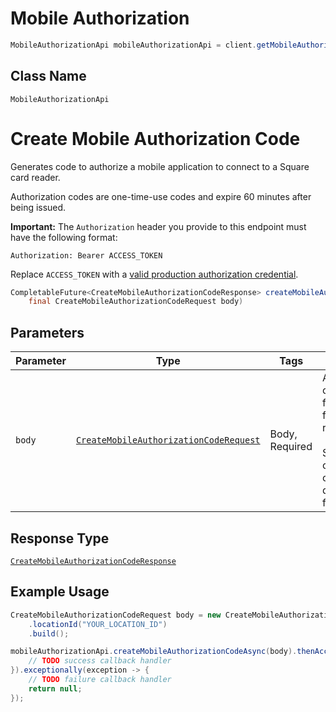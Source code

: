 # Mobile Authorization

```java
MobileAuthorizationApi mobileAuthorizationApi = client.getMobileAuthorizationApi();
```

## Class Name

`MobileAuthorizationApi`


# Create Mobile Authorization Code

Generates code to authorize a mobile application to connect to a Square card reader.

Authorization codes are one-time-use codes and expire 60 minutes after being issued.

__Important:__ The `Authorization` header you provide to this endpoint must have the following format:

```
Authorization: Bearer ACCESS_TOKEN
```

Replace `ACCESS_TOKEN` with a
[valid production authorization credential](https://developer.squareup.com/docs/build-basics/access-tokens).

```java
CompletableFuture<CreateMobileAuthorizationCodeResponse> createMobileAuthorizationCodeAsync(
    final CreateMobileAuthorizationCodeRequest body)
```

## Parameters

| Parameter | Type | Tags | Description |
|  --- | --- | --- | --- |
| `body` | [`CreateMobileAuthorizationCodeRequest`](/doc/models/create-mobile-authorization-code-request.md) | Body, Required | An object containing the fields to POST for the request.<br><br>See the corresponding object definition for field details. |

## Response Type

[`CreateMobileAuthorizationCodeResponse`](/doc/models/create-mobile-authorization-code-response.md)

## Example Usage

```java
CreateMobileAuthorizationCodeRequest body = new CreateMobileAuthorizationCodeRequest.Builder()
    .locationId("YOUR_LOCATION_ID")
    .build();

mobileAuthorizationApi.createMobileAuthorizationCodeAsync(body).thenAccept(result -> {
    // TODO success callback handler
}).exceptionally(exception -> {
    // TODO failure callback handler
    return null;
});
```

